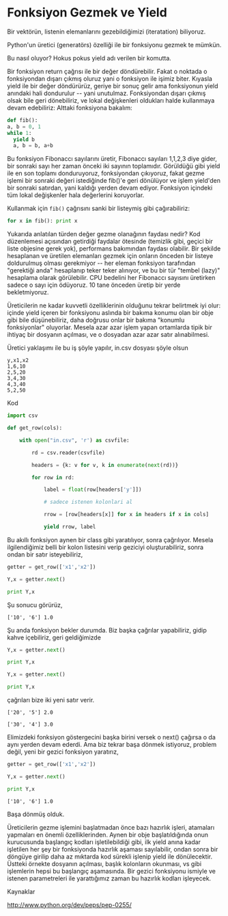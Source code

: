 # Fonksiyon Gezmek ve Yield

Bir vektörün, listenin elemanlarını gezebildiğimizi (iteratation) biliyoruz.

Python'un üretici (generatörs) özelliği ile bir fonksiyonu gezmek te mümkün.

Bu nasıl oluyor? Hokus pokus yield adı verilen bir komutta.

Bir fonksiyon return çağrısı ile bir değer döndürebilir. Fakat o
noktada o fonksiyondan dışarı çıkmış oluruz yani o fonksiyon ile
işimiz biter. Kıyasla yield ile bir değer döndürürüz, geriye bir sonuç
gelir ama fonksiyonun yield anındaki hali dondurulur -- yani
unutulmaz. Fonksiyondan dışarı çıkmış olsak bile geri dönebiliriz, ve
lokal değişkenleri oldukları halde kullanmaya devam edebiliriz:
Alttaki fonksiyona bakalım:

```python
def fib():
a, b = 0, 1
while 1:
  yield b
  a, b = b, a+b
```

Bu fonksiyon Fibonaccı sayılarını üretir, Fibonaccı sayıları 1,1,2,3
diye gider, bir sonraki sayı her zaman önceki iki sayının
toplamıdır. Görüldüğü gibi yield ile en son toplamı donduruyoruz,
fonksiyondan çıkıyoruz, fakat gezme işlemi bir sonraki değeri
istediğinde fib()'e geri dönülüyor ve işlem yield'den bir sonraki
satırdan, yani kaldığı yerden devam ediyor. Fonksiyon içindeki tüm
lokal değişkenler hala değerlerini koruyorlar.

Kullanmak için `fib()` çağrısını sanki bir listeymiş gibi çağırabiliriz:

```python
for x in fib(): print x
```

Yukarıda anlatılan türden değer gezme olanağının faydası nedir? Kod
düzenlemesi açısından getirdiği faydalar ötesinde (temizlik gibi,
geçici bir liste objesine gerek yok), performans bakımından faydası
olabilir. Bir şekilde hesaplanan ve üretilen elemanları gezmek için
onların önceden bir listeye doldurulmuş olması gerekmiyor -- her
eleman fonksiyon tarafından "gerektiği anda" hesaplanıp teker teker
alınıyor, ve bu bir tür "tembel (lazy)" hesaplama olarak
görülebilir. CPU bedelini her Fibonaccı sayısını üretirken sadece o
sayı için ödüyoruz. 10 tane önceden üretip bir yerde bekletmiyoruz.

Üreticilerin ne kadar kuvvetli özelliklerinin olduğunu tekrar
belirtmek iyi olur: içinde yield içeren bir fonksiyonu aslında bir
bakıma konumu olan bir obje gibi bile düşünebiliriz, daha doğrusu
onlar bir bakıma "konumlu fonksiyonlar" oluyorlar. Mesela azar azar
işlem yapan ortamlarda tipik bir ihtiyaç bir dosyanın açılması, ve o
dosyadan azar azar satır alınabilmesi.

Üretici yaklaşımı ile bu iş şöyle yapılır, in.csv dosyası şöyle olsun

```
y,x1,x2
1,6,10
2,5,20
3,4,30
4,3,40
5,2,50
```

Kod


```python
import csv

def get_row(cols):

    with open("in.csv", 'r') as csvfile:

        rd = csv.reader(csvfile)

        headers = {k: v for v, k in enumerate(next(rd))}

        for row in rd:

            label = float(row[headers['y']])

            # sadece istenen kolonlari al

            rrow = [row[headers[x]] for x in headers if x in cols]

            yield rrow, label
```

Bu akıllı fonksiyon aynen bir class gibi yaratılıyor, sonra
çağrılıyor. Mesela ilgilendiğimiz belli bir kolon listesini verip
geziciyi oluşturabiliriz, sonra ondan bir satır isteyebiliriz,


```python
getter = get_row(['x1','x2'])

Y,x = getter.next() 

print Y,x
```

Şu sonucu görürüz,


```
['10', '6'] 1.0
```

Şu anda fonksiyon bekler durumda. Biz başka çağrılar yapabiliriz,
gidip kahve içebiliriz, geri geldiğimizde

```python
Y,x = getter.next() 

print Y,x

Y,x = getter.next() 

print Y,x
```

çağrıları bize iki yeni satır verir. 


```
['20', '5'] 2.0

['30', '4'] 3.0
```

Elimizdeki fonksiyon göstergecini başka birini versek o next() çağırsa
o da aynı yerden devam ederdi. Ama biz tekrar başa dönmek istiyoruz,
problem değil, yeni bir gezici fonksiyon yaratırız, 


```python
getter = get_row(['x1','x2'])

Y,x = getter.next() 

print Y,x
```

```
['10', '6'] 1.0
```


Başa dönmüş olduk.

Üreticilerin gezme işlemini başlatmadan önce bazı hazırlık işleri,
atamaları yapmaları en önemli özelliklerinden. Aynen bir obje
başlatıldığında onun kurucusunda başlangıç kodları işletilebildiği
gibi, ilk yield anına kadar işletilen her şey bir fonksiyonda hazırlık
aşaması sayılabilir, ondan sonra bir döngüye girilip daha az mıktarda
kod sürekli işlenip yield ile dönülecektir. Üstteki örnekte dosyanın
açılması, başlık kolonların okunması, vs gibi işlemlerin hepsi bu
başlangıç aşamasında. Bir gezici fonksiyonu ismiyle ve istenen
parametreleri ile yarattığımız zaman bu hazırlık kodları işleyecek. 

Kaynaklar

http://www.python.org/dev/peps/pep-0255/






